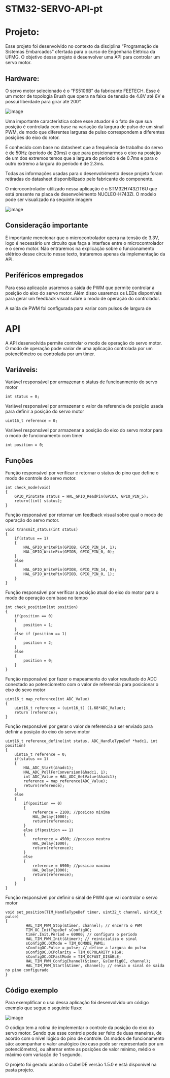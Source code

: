# STM32-SERVO-API-pt

# Projeto: 

Esse projeto foi desenvolvido no contexto da disciplina “Programação de Sistemas Embarcados” ofertada para o curso de Engenharia Elétrica da UFMG. O objetivo desse projeto é desenvolver uma API para controlar um servo motor.

## Hardware: 

O servo motor selecionado é o “FS5106B” da fabricante FEETECH. Esse é um motor de topologia Brush que opera na faixa de tensão de 4.8V até 6V e possui liberdade para girar até 200°. 

![image](https://user-images.githubusercontent.com/60392063/126249093-1200486c-fb60-4a64-a13b-edd284227e6e.png)

Uma importante característica sobre esse atuador é o fato de que sua posição é controlada com base na variação da largura de pulso de um sinal PWM, de modo que diferentes larguras de pulso correspondem a diferentes posições do eixo do rotor. 

É conhecido com base no datasheet que a frequência de trabalho do servo é de 50Hz (periodo de 20ms) e que para posicionarmos o eixo na posição de um dos extremos temos que a largura do período é de 0.7ms e para o outro extremo a largura do período é de 2.3ms. 

Todas as informações usadas para o desenvolvimento desse projeto foram retiradas do datasheet disponibilizado pelo fabricante do componente. 



O microcontrolador utilizado nessa aplicação é o STM32H743ZIT6U que está presente na placa de desenvolvimento NUCLEO-H743ZI. O modelo pode ser visualizado na sequinte imagem

![image](https://user-images.githubusercontent.com/60392063/126248265-d7cf42ed-005d-430a-baad-bc41f601ade3.png)


## Consideração importante

É importante mencionar que o microcontrolador opera na tensão de 3.3V, logo é necessário um circuito que faça a interface entre o microcontrolador e o servo motor. Não entraremos na explicação sobre o funcionamento elétrico desse circuito nesse texto, trataremos apenas da implementação da API. 

## Periféricos empregados

Para essa aplicação usaremos a saída de PWM que permite controlar a posição do eixo do servo motor. Além disso usaremos os LEDs disponíveis para gerar um feedback visual sobre o modo de operação do controlador. 

A saída de PWM foi configurada para variar com pulsos de largura de 

# API

A API desenvolvida permite controlar o modo de operação do servo motor. O modo de operação pode variar de uma aplicação controlada por um potenciômetro ou controlada por um timer. 

## Variáveis: 
Variável responsável por armazenar o status de funcioanmento do servo motor
```
int status = 0;
```
Variável responsável por armazenar o valor da referencia de posição usada para definir a posição do servo motor
```
uint16_t reference = 0;
```
Variável responsável por armazenar a posição do eixo do servo motor para o modo de funcionamento com timer
```
int position = 0;
```

## Funções

Função responsável por verificar e retornar o status do pino que define o modo de controle do servo motor.
```
int check_mode(void)
{
	GPIO_PinState status = HAL_GPIO_ReadPin(GPIOA, GPIO_PIN_5);
	return((int) status);
}
```

Função responsável por retornar um feedback visual sobre qual o modo de operação do servo motor. 
```
void transmit_status(int status)
{
	if(status == 1)
	{
		HAL_GPIO_WritePin(GPIOB, GPIO_PIN_14, 1);
		HAL_GPIO_WritePin(GPIOB, GPIO_PIN_0, 0);
	}
	else
	{
		HAL_GPIO_WritePin(GPIOB, GPIO_PIN_14, 0);
		HAL_GPIO_WritePin(GPIOB, GPIO_PIN_0, 1);
	}
}
```

Função responsável por verificar a posição atual do eixo do motor para o modo de operação com base no tempo
```
int check_position(int position)
{
	if(position == 0)
	{
		position = 1;
	}
	else if (position == 1)
	{
		position = 2;
	}
	else
	{
		position = 0;
	}
}
```

Função responsável por fazer o mapeamento do valor resultado do ADC conectado ao potenciometro com o valor de referencia para posicionar o eixo do sevo motor
```
uint16_t map_reference(int ADC_Value)
{
	uint16_t reference = (uint16_t) (1.68*ADC_Value);
	return (reference);
}
```

Função responsável por gerar o valor de referencia a ser enviado para definir a posição do eixo do servo motor
```
uint16_t reference_define(int status, ADC_HandleTypeDef *hadc1, int position)
{
	uint16_t reference = 0;
	if(status == 1)
	{
		HAL_ADC_Start(&hadc1);
		HAL_ADC_PollForConversion(&hadc1, 1);
		int ADC_Value = HAL_ADC_GetValue(&hadc1);
		reference = map_reference(ADC_Value);
		return(reference);
	}
	else
	{
		if(position == 0)
		{
			reference = 2100; //posicao minima
			HAL_Delay(1000);
			return(reference);
		}
		else if(position == 1)
		{
			reference = 4500; //posicao neutra
			HAL_Delay(1000);
			return(reference);
		}
		else
		{
			reference = 6900; //posicao maxima
			HAL_Delay(1000);
			return(reference);
		}
	}
}
```

Função responsável por definir o sinal de PWM que vai controlar o servo motor
```
void set_position(TIM_HandleTypeDef timer, uint32_t channel, uint16_t pulse)
{
		 HAL_TIM_PWM_Stop(&timer, channel); // encerra o PWM
		 TIM_OC_InitTypeDef sConfigOC;
		 timer.Init.Period = 60000; // configura o periodo
		 HAL_TIM_PWM_Init(&timer); // reinicializa o sinal
		 sConfigOC.OCMode = TIM_OCMODE_PWM1;
		 sConfigOC.Pulse = pulse; // define a largura do pulso
		 sConfigOC.OCPolarity = TIM_OCPOLARITY_HIGH;
		 sConfigOC.OCFastMode = TIM_OCFAST_DISABLE;
		 HAL_TIM_PWM_ConfigChannel(&timer, &sConfigOC, channel);
		 HAL_TIM_PWM_Start(&timer, channel); // envia o sinal de saida no pino configurado
}
```

## Código exemplo 
Para exemplificar o uso dessa aplicação foi desenvolvido um código exemplo que segue o seguinte fluxo:

![image](https://user-images.githubusercontent.com/60392063/126248060-efb1b393-a129-4ae3-a53c-f0126c9d0df9.png)

O código tem a rotina de implementar o controle da posição do eixo do servo motor. Sendo que esse controle pode ser feito de duas maneiras, de acordo com o nível lógico do pino de controle. Os modos de funcionamento são: acompanhar o valor analógico (no caso pode ser representado por um potenciômetro), ou alternar entre as posições de valor mínimo, médio e máximo com variação de 1 segundo. 

O projeto foi gerado usando o CubeIDE versão 1.5.0 e está disponível na pasta projeto. 
